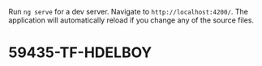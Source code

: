 Run `ng serve` for a dev server. Navigate to `http://localhost:4200/`. The application will automatically reload if you change any of the source files.
# 59435-TF-HDELBOY

